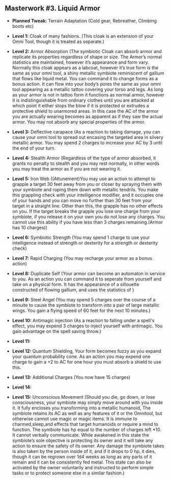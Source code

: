 ## Masterwork #3. Liquid Armor

-   **Planned Tweak:** Terrain Adaptation (Cold gear, Rebreather, Climbing boots etc)
   
-   **Level 1:** Cloak of many fashions. (This cloak is an extension of your Omni Tool, though it is treated as separate.)
    
-   **Level 2:** Armor Absorption (The symbiotic Cloak can absorb armor and replicate its properties regardless of shape or size. The Armor’s normal statistics are maintained, however it’s appearance and form vary. Normally this cloak appears as a labcoat, however it’s true form is the same as your omni tool, a shiny metallic symbiote reminiscent of gallium that flows like liquid metal. You can command it to change forms as a bonus action. It can flow into your body’s pores the same as your omni tool appearing as a metallic tattoo covering your torso and legs. As long as your armor is not in tattoo form it functions as normal armor, however it is indistinguishable from ordinary clothes until you are attacked at which point it either stops the blow if it is protected or extrudes a protective shield to unarmored areas. In this case the AC of the armor you are actually wearing becomes as apparent as if they saw the actual armor. You may not absorb any special properties of the armor. 
    
-   **Level 3:** Deflective carapace (As a reaction to taking damage, you can cause your omni tool to spread out encasing the targeted area in silvery metallic armor. You may spend 2 charges to increase your AC by 3 until the end of your turn. 
    
-   **Level 4:** Stealth Armor (Regardless of the type of armor absorbed, it grants no penalty to stealth and you may rest normally, in other words you may treat the armor as if you are not wearing it. 
    
-   **Level 5:** Iron Web ((Attunement)You may use an action to attempt to grapple a target 30 feet away from you or closer by spraying them with your symbiote and roping them down with metallic tendrils. You make this grappling check with your intelligence modifier, and it occupies one of your hands and you can move no further than 30  feet from your target in a straight line. Other than this, the grapple has no other effects on you. If the target breaks the grapple you lose one charge from your symbiote, if you release it on your own you do not lose any charges. You cannot use this ability if you have less than 3 charges remaining.(Armor has 10 charges))
    
-   **Level 6:** Symbiotic Strength (You may spend 1 charge to use your intelligence instead of strength or dexterity for a strength or dexterity check)
    
-   **Level 7:** Rapid Charging (You may recharge your armor as a bonus action)
    
-   **Level 8:** Duplicate Self (Your armor can become an automaton in service to you. As an action you can command it to seperate from yourself and take on a physical form. It has the appearance of a sillouette constructed of flowing gallium, and uses the statistics of )
    
-   **Level 9:** Steel Angel (You may spend 5 charges over the course of a minuite to cause the symbiote to transform into a pair of large metallic wings. You gain a flying speed of 60 feet for the next 10 minutes.)
    
-   **Level 10:** Antimagic injection (As a reaction to falling under a spell's effect, you may expend 3 charges to inject yourself with antimagic. You gain advantage on the spell saving throw.)
    
-   **Level 11:** 
    
-   **Level 12:** Quantum Shielding, Your form becomes fuzzy as you expand your quantum probability cone. As an action you may expend one charge to gain a +2 to AC for one hour you must absorb a shield to use this. 
    
-   **Level 13:** Additional Charges (You now have 15 charges)
    
-   **Level 14:** 
    
-   **Level 15:** Unconscious Movement (Should you die, go down, or lose consciousness, your symbiote may simply move around with you inside it. It fully encloses you transforming into a metallic humanoid, The symbiote retains its AC as well as any features of it or the Omnitool, but otherwise cannot use magic or magic items. It is immune to charmed,sleep,and effects that target humanoids or require a mind to function. The symbiote has hp equal to the number of charges left *10. It cannot verbally communicate. While awakened in this state the symbiote’s sole objective is protecting its owner and it will take any action to ensure the safety of its owner. Any damage the symbiote takes is also taken by the person inside of it, and if it drops to 0 hp, it dies, though it can be regrown over 1d4 weeks as long as any parts of it remain and it can be consistently fed metal. This state can also be activated by the owner voluntarily and instructed to perform simple tasks or to protect someone else in a similar fashion.)